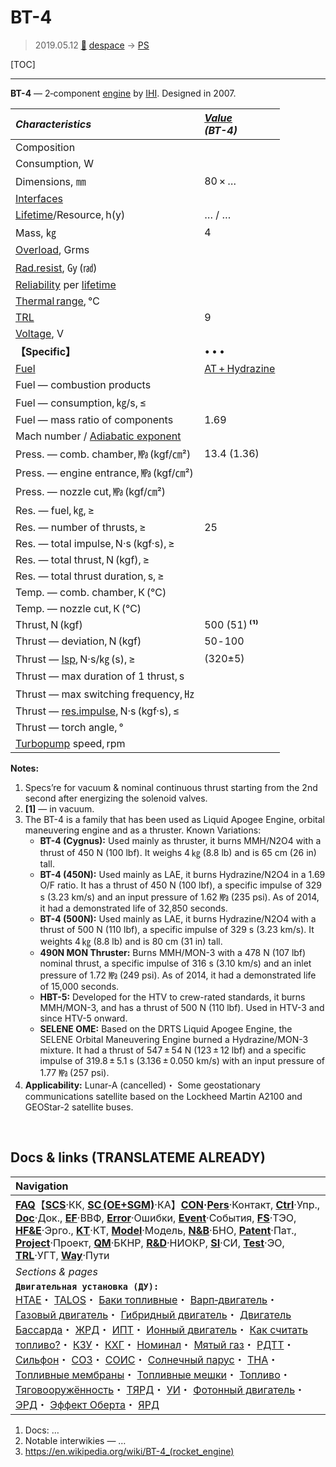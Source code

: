 # BT-4
> 2019.05.12 [🚀](../index/index.md) [despace](index.md) → [PS](ps.md)

[TOC]

---

**BT-4** — 2‑component [engine](ps.md) by [IHI](zz_ihi.md). Designed in 2007.

|*Characteristics*|*[Value](si.md)<br> (BT-4)*|
|:--|:--|
|Composition| |
|Consumption, W| |
|Dimensions, ㎜|80 × …|
|[Interfaces](interface.md)| |
|[Lifetime](lifetime.md)/Resource, h(y)|… / …|
|Mass, ㎏|4|
|[Overload](vibration.md), Grms| |
|[Rad.resist](ion_rad.md), ㏉ (㎭)| |
|[Reliability](qm.md) per [lifetime](lifetime.md)| |
|[Thermal range](tcs.md), ℃| |
|[TRL](trl.md)|9|
|[Voltage](voltage.md), V| |
|**【Specific】**|• • •|
|[Fuel](fuel.md)|[АТ + Hydrazine](at_plus.md)|
|Fuel — combustion products| |
|Fuel — consumption, ㎏/s, ≤| |
|Fuel — mass ratio of components|1.69|
|Mach number / [Adiabatic exponent](heat_cr.md)| |
|Press. — comb. chamber, ㎫ (kgf/㎝²)|13.4 (1.36)|
|Press. — engine entrance, ㎫ (kgf/㎝²)| |
|Press. — nozzle cut, ㎫ (kgf/㎝²)| |
|Res. — fuel, ㎏, ≥| |
|Res. — number of thrusts, ≥|25|
|Res. — total impulse, N·s (kgf·s), ≥| |
|Res. — total thrust, N (kgf), ≥| |
|Res. — total thrust duration, s, ≥| |
|Temp. — comb. chamber, К (℃)| |
|Temp. — nozzle cut, К (℃)| |
|Thrust, N (kgf)|500 (51) **⁽¹⁾**|
|Thrust — deviation, N (kgf)|50 ‑ 100|
|Thrust — [Isp](isp.md), N·s/㎏ (s), ≥|(320±5)|
|Thrust — max duration of 1 thrust, s| |
|Thrust — max switching frequency, ㎐| |
|Thrust — [res.impulse](ing.md), N·s (kgf·s), ≤| |
|Thrust — torch angle, °| |
|[Turbopump](turbopump.md) speed, rpm| |

**Notes:**

   1. Specs’re for vacuum & nominal continuous thrust starting from the 2nd second after energizing the solenoid valves.
   1. **[1]** — in vacuum.
   1. The BT-4 is a family that has been used as Liquid Apogee Engine, orbital maneuvering engine and as a thruster. Known Variations:
       - **BT-4 (Cygnus):** Used mainly as thruster, it burns MMH/N2O4 with a thrust of 450 N (100 lbf). It weighs 4 ㎏ (8.8 lb) and is 65 cm (26 in) tall.
       - **BT-4 (450N):** Used mainly as LAE, it burns Hydrazine/N2O4 in a 1.69 O/F ratio. It has a thrust of 450 N (100 lbf), a specific impulse of 329 s (3.23 km/s) and an input pressure of 1.62 ㎫ (235 psi). As of 2014, it had a demonstrated life of 32,850 seconds.
       - **BT-4 (500N):** Used mainly as LAE, it burns Hydrazine/N2O4 with a thrust of 500 N (110 lbf), a specific impulse of 329 s (3.23 km/s). It weights 4 ㎏ (8.8 lb) and is 80 cm (31 in) tall.
       - **490N MON Thruster:** Burns MMH/MON-3 with a 478 N (107 lbf) nominal thrust, a specific impulse of 316 s (3.10 km/s) and an inlet pressure of 1.72 ㎫ (249 psi). As of 2014, it had a demonstrated life of 15,000 seconds.
       - **HBT-5:** Developed for the HTV to crew-rated standards, it burns MMH/MON-3, and has a thrust of 500 N (110 lbf). Used in HTV-3 and since HTV-5 onward.
       - **SELENE OME:** Based on the DRTS Liquid Apogee Engine, the SELENE Orbital Maneuvering Engine burned a Hydrazine/MON-3 mixture. It had a thrust of 547 ± 54 N (123 ± 12 lbf) and a specific impulse of 319.8 ± 5.1 s (3.136 ± 0.050 km/s) with an input pressure of 1.77 ㎫ (257 psi).
   1. **Applicability:** Lunar-A (cancelled)・ Some geostationary communications satellite based on the Lockheed Martin A2100 and GEOStar-2 satellite buses.



<p style="page-break-after:always"> </p>

## Docs & links (TRANSLATEME ALREADY)
|Navigation|
|:--|
|**[FAQ](faq.md)**【**[SCS](scs.md)**·КК, **[SC (OE+SGM)](sc.md)**·КА】**[CON](contact.md)·[Pers](person.md)**·Контакт, **[Ctrl](control.md)**·Упр., **[Doc](doc.md)**·Док., **[EF](ef.md)**·ВВФ, **[Error](error.md)**·Ошибки, **[Event](event.md)**·События, **[FS](fs.md)**·ТЭО, **[HF&E](hfe.md)**·Эрго., **[KT](kt.md)**·КТ, **[Model](model.md)**·Модель, **[N&B](nnb.md)**·БНО, **[Patent](патент.md)**·Пат., **[Project](project.md)**·Проект, **[QM](qm.md)**·БКНР, **[R&D](rnd.md)**·НИОКР, **[SI](si.md)**·СИ, **[Test](test.md)**·ЭО, **[TRL](trl.md)**·УГТ, **[Way](way.md)**·Пути|
|*Sections & pages*|
|**`Двигательная установка (ДУ):`**<br> [HTAE](htae.md)・ [TALOS](talos.md)・ [Баки топливные](fuel_tank.md)・ [Варп‑двигатель](warp_drive.md)・ [Газовый двигатель](cgt.md)・ [Гибридный двигатель](гбрд.md)・ [Двигатель Бассарда](bussard_ramjet.md)・ [ЖРД](lpr.md)・ [ИПТ](ing.md)・ [Ионный двигатель](иод.md)・ [Как считать топливо?](si.md)・ [КЗУ](cinu.md)・ [КХГ](cgs.md)・ [Номинал](nominal.md)・ [Мятый газ](exhsteam.md)・ [РДТТ](spr.md)・ [Сильфон](сильфон.md)・ [СОЗ](соз.md)・ [СОИС](соис.md)・ [Солнечный парус](солнечный_парус.md)・ [ТНА](turbopump.md)・ [Топливные мембраны](топливные_мембраны.md)・ [Топливные мешки](топливные_мешки.md)・ [Топливо](fuel.md)・ [Тяговооружённость](ttwr.md)・ [ТЯРД](тярд.md)・ [УИ](isp.md)・ [Фотонный двигатель](фотонный_двигатель.md)・ [ЭРД](epsp.md)・ [Эффект Оберта](oberth_eff.md)・ [ЯРД](ntr.md)|

   1. Docs: …
   1. Notable interwikies — …
   1. <https://en.wikipedia.org/wiki/BT-4_(rocket_engine)>
